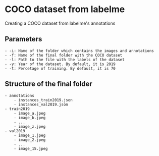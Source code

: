 # COCO dataset from labelme
 Creating a COCO dataset from labelme's annotations

## Parameters
    - -i: Name of the folder which contains the images and annotations
    - -f: Name of the final folder with the COCO dataset
    - -l: Path to the file with the labels of the dataset
    - -y: Year of the dataset. By default, it is 2019
    - -t: Percetage of training. By default, it is 70

## Structure of the final folder

    - annotations
        - instances_train2019.json
        - instances_val2019.json
    - train2019
        - image_a.jpeg
        - image_b.jpeg
        - ...
        - image_z.jpeg
    - val2019
        - image_1.jpeg
        - image_2.jpeg
        - ...
        - image_15.jpeg
